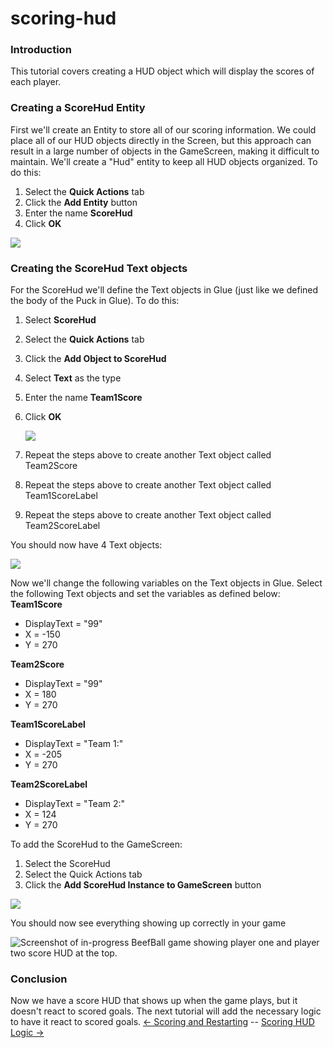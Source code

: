 # scoring-hud

### Introduction

This tutorial covers creating a HUD object which will display the scores of each player.

### Creating a ScoreHud Entity

First we'll create an Entity to store all of our scoring information. We could place all of our HUD objects directly in the Screen, but this approach can result in a large number of objects in the GameScreen, making it difficult to maintain. We'll create a "Hud" entity to keep all HUD objects organized. To do this:

1. Select the **Quick Actions** tab
2. Click the **Add Entity** button
3. Enter the name **ScoreHud**
4. Click **OK**

![](../../media/2021-07-img\_60fdd1776370c.png)

### Creating the ScoreHud Text objects

For the ScoreHud we'll define the Text objects in Glue (just like we defined the body of the Puck in Glue). To do this:

1. Select **ScoreHud**
2. Select the **Quick Actions** tab
3. Click the **Add Object to ScoreHud**
4. Select **Text** as the type
5. Enter the name **Team1Score**
6.  Click **OK**

    ![](../../media/2021-07-img\_60fdd21643893.png)
7. Repeat the steps above to create another Text object called Team2Score
8. Repeat the steps above to create another Text object called Team1ScoreLabel
9. Repeat the steps above to create another Text object called Team2ScoreLabel

You should now have 4 Text objects:

![](../../media/2021-07-img\_60fdd24f94751.png)

Now we'll change the following variables on the Text objects in Glue. Select the following Text objects and set the variables as defined below: **Team1Score**

* DisplayText = "99"
* X = -150
* Y = 270

**Team2Score**

* DisplayText = "99"
* X = 180
* Y = 270

**Team1ScoreLabel**

* DisplayText = "Team 1:"
* X = -205
* Y = 270

**Team2ScoreLabel**

* DisplayText = "Team 2:"
* X = 124
* Y = 270

To add the ScoreHud to the GameScreen:

1. Select the ScoreHud
2. Select the Quick Actions tab
3. Click the **Add ScoreHud Instance to GameScreen** button

![](../../media/2021-07-img\_60fdd305ee7ac.png)

You should now see everything showing up correctly in your game

![Screenshot of in-progress BeefBall game showing player one and player two score HUD at the top.](../../media/2021-05-img\_609de61e7870f.png)

### Conclusion

Now we have a score HUD that shows up when the game plays, but it doesn't react to scored goals. The next tutorial will add the necessary logic to have it react to scored goals. [<- Scoring and Restarting](scoring-and-restarting-rounds.md) -- [Scoring HUD Logic ->](scoring-hud-logic.md)

